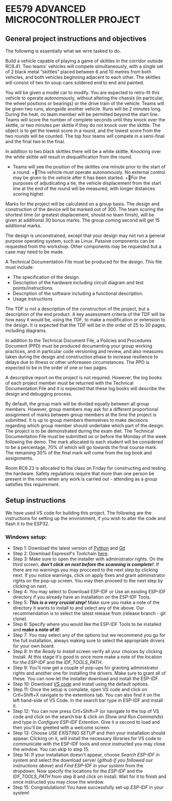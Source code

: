 # EE579 ADVANCED MICROCONTROLLER PROJECT
## General project instructions and objectives
The following is essentially what we wrre tasked to do.

Build a vehicle capable of playing a game of skittles in the corridor outside RC6.41.
Two teams' vehicles will compete simultaneously, with a single set of 2 black metal “skittles” placed between 6 and 10 metres from both vehicles, and both vehicles beginning adjacent to each other. The skittles will consist of two tin soup cans soldered end to end and painted.

You will be given a model car to modify. You are expected to retro-fit this vehicle to operate autonomously, without altering the chassis (in particular, the wheel positions or bearings) or the drive train of the vehicle. Teams will be given two runs, alongside another vehicle. Runs will be 2 minutes long. During the heat, no team member will be permitted beyond the start line. Teams will score the number of complete seconds until they knock over the skittle, or two minutes per skittle if they do not knock over the skittle. The object is to get the lowest score in a round, and the lowest score from the two rounds will be counted. The top four teams will compete in a semi-final and the final two in the final.

In addition to two black skittles there will be a white skittle. Knocking over the white skittle will result in disqualification from the round.
+ Teams will see the position of the skittles one minute prior to the start of a round.
+The vehicle must operate autonomously. No external control may be given to the vehicle after it has been started.
+For the purposes of adjudicating a tie, the vehicle displacement from the start line at the end of the round will be measured, with longer distances scoring higher.

Marks for the project will be calculated on a group basis. The design and construction of the device will be marked out of 300. The team scoring the shortest time (or greatest displacement, should no team finish), will be given at additional 30 bonus marks. The group coming second will get 15 additional marks.

The design is unconstrained, except that your design may not run a general purpose operating system, such as Linux. Passive components can be requested from the workshop. Other components may be requested but a case may need to be made.

A Technical Documentation File must be produced for the design. This file must include:
- The specification of the design.
- Description of the hardware including circuit diagram and test points/instructions.
- Description of the software including a functional description.
- Usage instructions

The TDF is not a description of the construction of the project, but a description of the end product. A key assessment criteria of the TDF will be how easy it would be, using the TDF, to make a modification or extension to the design. It is expected that the TDF will be in the order of 25 to 30 pages, including diagrams.

In addition to the Technical Document File, a Policies and Procedures Document (PPD) must be produced documenting your group working practices, and in particular code versioning and review, and also measures taken during the design and construction phase to increase resilience to delays due to illness or other unforeseen circumstances. The PPD is expected to be in the order of one or two pages.

A descriptive report on the project is not required. However, the log books of each project member must be returned with the Technical Documentation File and it is expected that these log books will describe the design and debugging process.

By default, the group mark will be divided equally between all group members. However, group members may ask for a different proportional assignment of marks between group members at the time the project is submitted. It is up to group members themselves to make decisions regarding which group member should undertake which part of the design. The project is to be demonstrated during the exam diet. The Technical Documentation File must be submitted on or before the Monday of the week following the demo. The mark allocated to each student will be considered to be a percentage, 70% of which will go towards the final course mark. The remaining 30% of the final mark will come from the log book and assignments.

Room RC6.23 is allocated to the class on Friday for constructing and testing the hardware. Safety regulations require that more than one person be present in the room when any work is carried out - attending as a group satisfies this requirement.
## Setup instructions
We have used VS code for building this project. The following are the instructions for setting up the environment, if you wish to alter the code and flash it to the ESP32.
### Windows setup:
- Step 1: Download the latest version of [Python](https://www.python.org/downloads/) and [Git](https://git-scm.com/download/win) 
- Step 2: Download Espressif's Toolchain [here](https://docs.espressif.com/projects/esp-idf/en/latest/esp32/get-started/windows-setup.html).
- Step 3: Make sure to open the installer with administrator rights. On the third screen, ***don't click on next before the scanning is complete!***. If there are no warnings you may procceed to the next step by clicking next. If you notice warnings, click on apply fixes and grant administrator rights on the pop-up screen. You may then proceed to the next step by clicking on next.
- Step 4: You may select to Download ESP-IDF or Use an existing ESP-IDF directory if you already have an installation on the ESP-IDF Tools.
- Step 5: ***This is a very crucial step!*** Make sure you make a note of the directory it wants to install to and select any of the above. Our recommendation is to select the latest release from (release branch - git clone).
- Step 6: Specify where you would like the ESP-IDF Tools to be installed and **make a note of it!**
- Step 7: You may select any of the options but we recommend you go for the full installation, always making sure to select the appropriate drivers for your own board.
- Step 8: In the *Ready to Install* screen verify all your choices by clicking Install. At this stage it's good to once more make a note of the location for the *ESP-IDF* and the *IDF_TOOLS_PATH*.
- Step 9: You'll now get a couple of pop-ups for granting administrator rights and another one for installing the drivers. Make sure to grant all of these. You can now let the installer download and install the ESP-IDF.
- Step 10: Download [VS code](https://code.visualstudio.com/download) and install using the default options.
- Step 11: Once the setup is complete, open VS code and click on Crtl+Shift+X navigate to the extentions tab. You can also find it on the left hand-side of VS Code. In the search bar type in ESP-IDF and install it.
- Step 12: You can now press Crtl+Shift+P (or navigate to the top of VS code and click on the search bar & click on *Show and Run Commands*) and type in *Configure ESP-IDF Extention*. Give it a second to load and then you'll be greeted with a welcome screen.
- Step 13: Choose *USE EXISTING SETUP* and then your installation should appear. Clicking on it, will install the necessary libraries for VS code to communicate with the ESP-IDF tools and once instructed you may close the window. You can skip to step 15.
- Step 14: If your installation doesn't appear, choose *Search ESP-IDF in system* and select the download server (*github if you followed our instructions above*) and *Find ESP-IDF in your system* from the dropdown. Now specify the locations for the *ESP-IDF* and the *IDF_TOOLS_PATH* from step 8 and click on install. Wait for it to finish and once instructed you may close the window.
- Step 15: Congratulations! You have successfully set-up *ESP-IDF* in your system!

